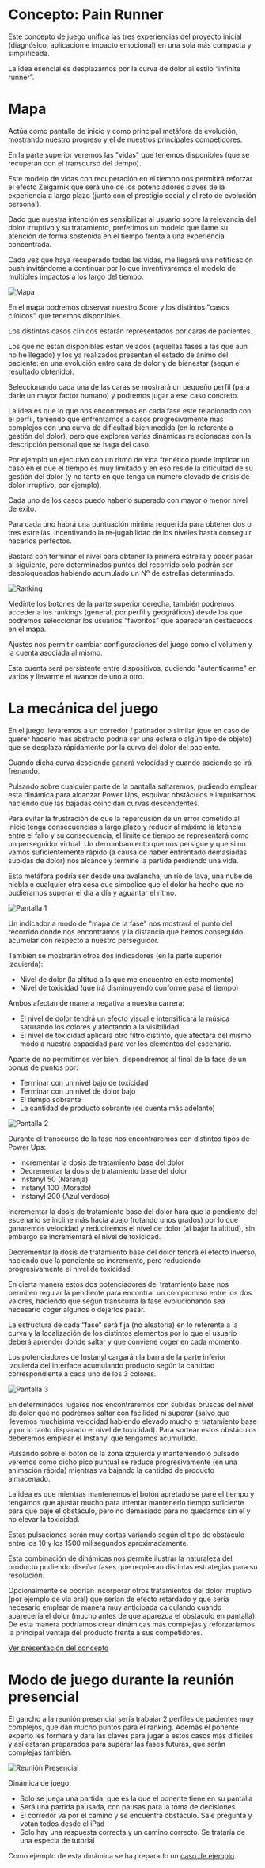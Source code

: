 # Concepto: Pain Runner

Este concepto de juego unifica las tres experiencias del proyecto inicial (diagnósico, aplicación e impacto emocional) en una sola más compacta y simplificada.

La idea esencial es desplazarnos por la curva de dolor al estilo “infinite runner”.

# Mapa

Actúa como pantalla de inicio y como principal metáfora de evolución, mostrando nuestro progreso y el de nuestros principales competidores.

En la parte superior veremos las "vidas" que tenemos disponibles (que se recuperan con el transcurso del tiempo).

Este modelo de vidas con recuperación en el tiempo nos permitirá reforzar el efecto Zeigarnik que será uno de los potenciadores claves de la experiencia a largo plazo (junto con el prestigio social y el reto de evolución personal).

Dado que nuestra intención es sensibilizar al usuario sobre la relevancia del dolor irruptivo y su tratamiento, preferimos un modelo que llame su atención de forma sostenida en el tiempo frenta a una experiencia concentrada.

Cada vez que haya recuperado todas las vidas, me llegará una notificación push invitándome a continuar por lo que inventivaremos el modelo de multiples impactos a los largo del tiempo.

![Mapa](../design/resources/runner/mapa.jpg)

En el mapa podremos observar nuestro Score y los distintos "casos clínicos" que tenemos disponibles.

Los distintos casos clínicos estarán representados por caras de pacientes.

Los que no están disponibles están velados (aquellas fases a las que aun no he llegado) y los ya realizados presentan el estado de ánimo del paciente: en una evolución entre cara de dolor y de bienestar (segun el resultado obtenido).

Seleccionando cada una de las caras se mostrará un pequeño perfil (para darle un mayor factor humano) y podremos jugar a ese caso concreto.

La idea es que lo que nos encontremos en cada fase este relacionado con el perfil, teniendo que enfrentarnos a casos progresivamente más complejos con una curva de dificultad bien medida (en lo referente a gestión del dolor), pero que exploren varias dinámicas relacionadas con la descripción personal que se haga del caso.

Por ejemplo un ejecutivo con un ritmo de vida frenético puede implicar un caso en el que el tiempo es muy limitado y en eso reside la dificultad de su gestión del dolor (y no tanto en que tenga un número elevado de crisis de dolor irruptivo, por ejemplo).

Cada uno de los casos puedo haberlo superado con mayor o menor nivel de éxito. 

Para cada uno habrá una puntuación mínima requerida para obtener dos o tres estrellas, incentivando la re-jugabilidad de los niveles hasta conseguir hacerlos perfectos.

Bastará con terminar el nivel para obtener la primera estrella y poder pasar al siguiente, pero determinados puntos del recorrido solo podrán ser desbloqueados habiendo acumulado un Nº de estrellas determinado.

![Ranking](../design/resources/runner/ranking.jpg)

Medinte los botones de la parte superior derecha, también podremos acceder a los rankings (general, por perfil y geográficos) desde los que podremos seleccionar los usuarios "favoritos" que apareceran destacados en el mapa.

Ajustes nos permitir cambiar configuraciones del juego como el volumen y la cuenta asociada al mismo.

Esta cuenta será persistente entre dispositivos, pudiendo "autenticarme" en varios y llevarme el avance de uno a otro.

# La mecánica del juego
 
En el juego llevaremos a un corredor / patinador o similar (que en caso de querer hacerlo mas abstracto podría ser una esfera o algún tipo de objeto) que se desplaza rápidamente por la curva del dolor del paciente.
 
Cuando dicha curva desciende ganará velocidad y cuando asciende se irá frenando.
 
Pulsando sobre cualquier parte de la pantalla saltaremos, pudiendo emplear esta dinámica para alcanzar Power Ups, esquivar obstáculos e impulsarnos haciendo que las bajadas coincidan curvas descendentes.
 
Para evitar la frustración de que la repercusión de un error cometido al inicio tenga consecuencias a largo plazo y reducir al máximo la latencia entre el fallo y su consecuencia, el limite de tiempo se representará como un perseguidor virtual: Un derrumbamiento que nos persigue y que si no vamos suficientemente rápido (a causa de haber enfrentado demasiadas subidas de dolor) nos alcance y termine la partida perdiendo una vida.
 
Esta metáfora podría ser desde una avalancha, un río de lava, una nube de niebla o cualquier otra cosa que simbolice que el dolor ha hecho que no pudiéramos superar el día a día y aguantar el ritmo.

![Pantalla 1](../design/resources/runner/juego-1.jpg)

Un indicador a modo de "mapa de la fase" nos mostrará el punto del recorrido donde nos encontramos y la distancia que hemos conseguido acumular con respecto a nuestro perseguidor.

También se mostrarán otros dos indicadores (en la parte superior izquierda):

- Nivel de dolor (la altitud a la que me encuentro en este momento)
- Nivel de toxicidad (que irá disminuyendo conforme pasa el tiempo)

Ambos afectan de manera negativa a nuestra carrera:

- El nivel de dolor tendrá un efecto visual e intensificará la música saturando los colores y afectando a la visibilidad.
- El nivel de toxicidad aplicará otro filtro distinto, que afectará del mismo modo a nuestra capacidad para ver los elementos del escenario.

Aparte de no permitirnos ver bien, dispondremos al final de la fase de un bonus de puntos por:

- Terminar con un nivel bajo de toxicidad
- Terminar con un nivel de dolor bajo
- El tiempo sobrante
- La cantidad de producto sobrante (se cuenta más adelante)

![Pantalla 2](../design/resources/runner/juego-2.jpg)

Durante el transcurso de la fase nos encontraremos con distintos tipos de Power Ups:

- Incrementar la dosis de tratamiento base del dolor
- Decrementar la dosis de tratamiento base del dolor
- Instanyl 50 (Naranja)
- Instanyl 100 (Morado)
- Instanyl 200 (Azul verdoso)

Incrementar la dosis de tratamiento base del dolor hará que la pendiente del escenario se incline más hacia abajo (rotando unos grados) por lo que ganaremos velocidad y reduciremos el nivel de dolor (al bajar la altitud), sin embargo se incrementará el nivel de toxicidad.

Decrementar la dosis de tratamiento base del dolor tendrá el efecto inverso, haciendo que la pendiente se incremente, pero reduciendo progresivamente el nivel de toxicidad.

En cierta manera estos dos potenciadores del tratamiento base nos permiten regular la pendiente para encontrar un compromiso entre los dos valores, haciendo que según transcurra la fase evolucionando sea necesario coger algunos o dejarlos pasar.

La estructura de cada “fase” será fija (no aleatoria) en lo referente a la curva y la localización de los distintos elementos por lo que el usuario deberá aprender donde saltar y que conviene coger en cada momento.

Los potenciadores de Instanyl cargarán la barra de la parte inferior izquierda del interface acumulando producto según la cantidad correspondiente a cada uno de los 3 colores.

![Pantalla 3](../design/resources/runner/juego-3.jpg)

En determinados lugares nos encontraremos con subidas bruscas del nivel de dolor que no podremos saltar con facilidad ni superar (salvo que llevemos muchísima velocidad habiendo elevado mucho el tratamiento base y por lo tanto disparado el nivel de toxicidad). Para sortear estos obstáculos deberemos emplear el Instanyl que tengamos acumulado.

Pulsando sobre el botón de la zona izquierda y manteniéndolo pulsado veremos como dicho pico puntual se reduce progresivamente (en una animación rápida) mientras va bajando la cantidad de producto almacenado.

La idea es que mientras mantenemos el botón apretado se pare el tiempo y tengamos que ajustar mucho para intentar mantenerlo tiempo suficiente para que baje el obstáculo, pero no demasiado para no quedarnos sin el y no elevar la toxicidad.

Estas pulsaciones serán muy cortas variando según el tipo de obstáculo entre los 10 y los 1500 milisegundos aproximadamente.

Esta combinación de dinámicas nos permite ilustrar la naturaleza del producto pudiendo diseñar fases que requieran distintas estrategias para su resolución.

Opcionalmente se podrían incorporar otros tratamientos del dolor irruptivo (por ejemplo de vía oral) que serían de efecto retardado y que sería necesario emplear de manera muy anticipada calculando cuando aparecería el dolor (mucho antes de que aparezca el obstáculo en pantalla). De esta manera podríamos crear dinámicas más complejas y reforzaríamos la principal ventaja del producto frente a sus competidores.

[Ver presentación del concepto](./resources/presentacionRunner.ppt)


# Modo de juego durante la reunión presencial

El gancho a la reunión presencial sería trabajar 2 perfiles de pacientes muy complejos, que dan mucho puntos para el ranking. Además el ponente experto les formará y dará las claves para jugar a estos casos más difíciles y así estarán preparados para superar las fases futuras, que serán complejas también.

![Reunión Presencial](../design/resources/runner/juego-3-preguntas.jpg)

Dinámica de juego:
- Solo se juega una partida, que es la que el ponente tiene en su pantalla
- Será una partida pausada, con pausas para la toma de decisiones
- El corredor va por el camino y se encuentra obstáculo. Sale pregunta y votan todos desde el iPad
- Solo hay una respuesta correcta y un camino correcto. Se trataría de una especia de tutorial
 
Como ejemplo de esta dinámica se ha preparado un [caso de ejemplo](./resources/EjemoloInstanyl.pdf).

